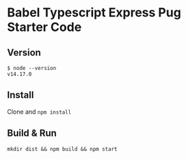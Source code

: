 # Babel Typescript Express Pug Starter Code

## Version

```
$ node --version
v14.17.0
```

## Install

Clone and `npm install`

## Build & Run

`mkdir dist && npm build && npm start`
